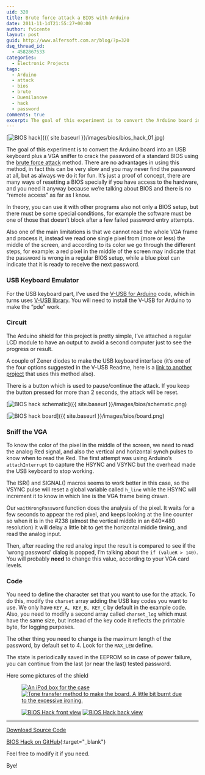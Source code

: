 ```yaml
---
uid: 320
title: Brute force attack a BIOS with Arduino
date: 2011-11-14T21:55:27+00:00
author: fvicente
layout: post
guid: http://www.alfersoft.com.ar/blog/?p=320
dsq_thread_id:
  - 4582867533
categories:
  - Electronic Projects
tags:
  - Arduino
  - attack
  - bios
  - brute
  - Duemilanove
  - hack
  - password
comments: true
excerpt: The goal of this experiment is to convert the Arduino board into an USB keyboard plus a VGA sniffer to crack the password of a standard BIOS using the Brute force attack method
---
```

[<img src="{{ site.baseurl }}/images/bios/bios_hack_01.jpg" alt="BIOS hack" title="BIOS hack"/>]({{ site.baseurl }}/images/bios/bios_hack_01.jpg)

The goal of this experiment is to convert the Arduino board into an USB keyboard plus a VGA sniffer to crack the password of a standard BIOS using the [brute force attack](http://en.wikipedia.org/wiki/Brute-force_attack "Brute force attack") method. There are no advantages in using this method, in fact this can be very slow and you may never find the password at all, but as always we do it for fun. It&#8217;s just a proof of concept, there are many ways of resetting a BIOS specially if you have access to the hardware, and you need it anyway because we&#8217;re talking about BIOS and there is no &#8220;remote access&#8221; as far as I know.

<!--more-->

In theory, you can use it with other programs also not only a BIOS setup, but there must be some special conditions, for example the software must be one of those that doesn&#8217;t block after a few failed password entry attempts.

Also one of the main limitations is that we cannot read the whole VGA frame and process it, instead we read one single pixel from (more or less) the middle of the screen, and according to its color we go through the different steps, for example: a red pixel in the middle of the screen may indicate that the password is wrong in a regular BIOS setup, while a blue pixel can indicate that it is ready to receive the next password.


### USB Keyboard Emulator

For the USB keyboard part, I&#8217;ve used the <a href="http://code.google.com/p/vusb-for-arduino/" title="V-USB for Arduino" target="_blank">V-USB for Arduino</a> code, which in turns uses <a href="http://www.obdev.at/products/vusb/download.html" title="V-USB" target="_blank">V-USB library</a>. You will need to install the V-USB for Arduino to make the &#8220;pde&#8221; work.


### Circuit

The Arduino shield for this project is pretty simple, I&#8217;ve attached a regular LCD module to have an output to avoid a second computer just to see the progress or result.

A couple of Zener diodes to make the USB keyboard interface (it&#8217;s one of the four options suggested in the V-USB Readme, here is a <a href="http://www.practicalarduino.com/projects/virtual-usb-keyboard" title="Virtual USB Keyboard Arduino" target="_blank">link to another project</a> that uses this method also).

There is a button which is used to pause/continue the attack. If you keep the button pressed for more than 2 seconds, the attack will be reset.


[<img src="{{ site.baseurl }}/images/bios/schematic.png" alt="BIOS hack schematic" title="BIOS hack schematic"/>]({{ site.baseurl }}/images/bios/schematic.png)

[<img src="{{ site.baseurl }}/images/bios/board.png" alt="BIOS hack board" title="BIOS hack board"/>]({{ site.baseurl }}/images/bios/board.png)


### Sniff the VGA

To know the color of the pixel in the middle of the screen, we need to read the analog Red signal, and also the vertical and horizontal synch pulses to know when to read the Red. The first attempt was using Arduino&#8217;s `attachInterrupt` to capture the HSYNC and VSYNC but the overhead made the USB keyboard to stop working.

The ISR() and SIGNAL() macros seems to work better in this case, so the VSYNC pulse will reset a global variable called `h_line` while the HSYNC will increment it to know in which line is the VGA frame being drawn.

Our `waitWrongPassword` function does the analysis of the pixel. It waits for a few seconds to appear the red pixel, and keeps looking at the line counter so when it is in the #238 (almost the vertical middle in an 640&#215;480 resolution) it will delay a little bit to get the horizontal middle timing, and read the analog input.

Then, after reading the red analog input the result is compared to see if the &#8216;wrong password&#8217; dialog is popped, I&#8217;m talking about the `if (valueR > 140)`. You will probably **need** to change this value, according to your VGA card levels.

### Code

You need to define the character set that you want to use for the attack. To do this, modify the `charset` array adding the USB key codes you want to use. We only have `KEY_A, KEY_B, KEY_C` by default in the example code. Also, you need to modify a second array called `charset_log` which must have the same size, but instead of the key code it reflects the printable byte, for logging purposes.

The other thing you need to change is the maximum length of the password, by default set to 4. Look for the `MAX_LEN` define.

The state is periodically saved in the EEPROM so in case of power failure, you can continue from the last (or near the last) tested password.

Here some pictures of the shield

<figure class="half">
	<a title="BIOS Hack case" href="{{ site.baseurl }}/images/bios/bios_hack_02.jpg" target="_blank"><img src="{{ site.baseurl }}/images/bios/bios_hack_02.jpg" alt="An iPod box for the case" /></a>
	<a title="BIOS Hack circuit board" href="{{ site.baseurl }}/images/bios/bios_hack_03.jpg" target="_blank"><img src="{{ site.baseurl }}/images/bios/bios_hack_03.jpg" alt="Tone transfer method to make the board. A little bit burnt due to the excessive ironing." /></a>
</figure>

<figure class="half">
	<a title="BIOS Hack front view" href="{{ site.baseurl }}/images/bios/bios_hack_04.jpg" target="_blank"><img src="{{ site.baseurl }}/images/bios/bios_hack_04.jpg" alt="BIOS Hack front view" /></a>
	<a title="BIOS Hack back view" href="{{ site.baseurl }}/images/bios/bios_hack_05.jpg" target="_blank"><img src="{{ site.baseurl }}/images/bios/bios_hack_05.jpg" alt="BIOS Hack back view" /></a>
</figure>

---

<a title="Download BIOS Hack" markdown="0" href="https://github.com/fvicente/bios-hack/archive/master.zip" class="btn">Download Source Code</a>

[BIOS Hack on GitHub](https://github.com/fvicente/bios-hack "BIOS Hack on GitHub"){:target="_blank"}

Feel free to modify it if you need.

Bye!
